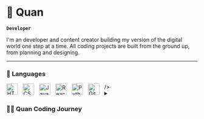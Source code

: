 # 🥶 Quan

**`Developer`**

I'm an developer and content creator building my version of the digital world one step at a time. All coding projects are built from the ground up, from planning and designing.

---

### 🧰 Languages
<img align="left" alt="HTML" width="30px" style="padding-right:10px;" src="https://cdn.jsdelivr.net/gh/devicons/devicon/icons/html5/html5-plain.svg" />
<img align="left" alt="CSS" width="30px" style="padding-right:10px;" src="https://cdn.jsdelivr.net/gh/devicons/devicon/icons/css3/css3-plain.svg" />
<img align="left" alt="JavaScript" width="30px" style="padding-right:10px;" src="https://cdn.jsdelivr.net/gh/devicons/devicon/icons/javascript/javascript-plain.svg" />
<img align="left" alt="React" width="30px" style="padding-right:10px;" src="https://cdn.jsdelivr.net/gh/devicons/devicon/icons/react/react-original.svg" />
<img align="left" alt="Python" width= "30px"style="padding-right:10px;" src="https://cdn.jsdelivr.net/gh/devicons/devicon/icons/python/python-original-wordmark.svg" />/>
<img align="left" alt="GitHub" width="30px" style="padding-right:10px;" src="https://cdn.jsdelivr.net/gh/devicons/devicon/icons/github/github-original.svg" />
<br />
<details>
 <summary>
<h3>👨‍💻 Quan Coding Journey</h3>
</summary>
   I started my coding journey as a student with a passion to learn everything I could about this programming world teaching myself with a dream to build my own app.
